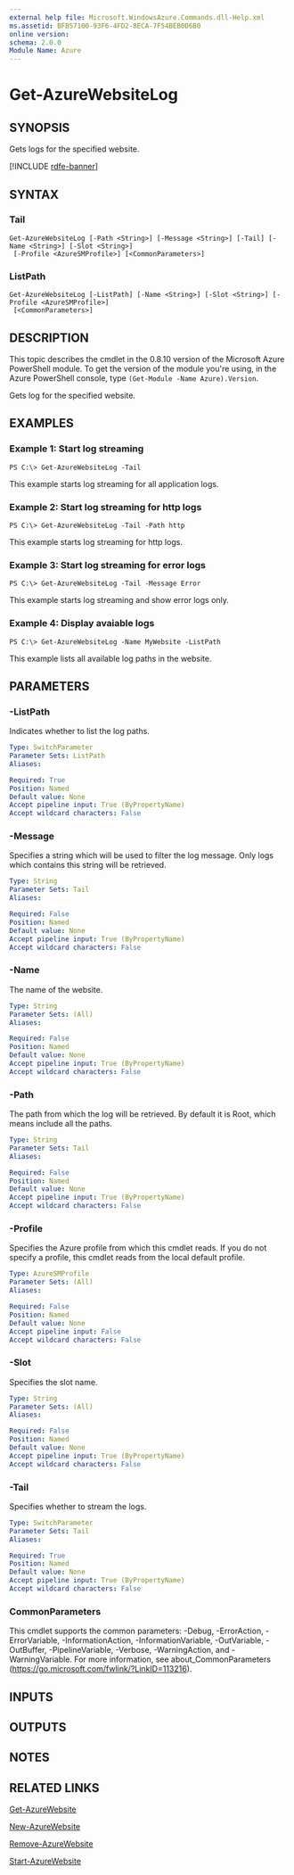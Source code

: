 ```yaml
---
external help file: Microsoft.WindowsAzure.Commands.dll-Help.xml
ms.assetid: BFB57100-93F6-4FD2-8ECA-7F54BEB0D6B0
online version: 
schema: 2.0.0
Module Name: Azure
---
```


# Get-AzureWebsiteLog

## SYNOPSIS
Gets logs for the specified website.

[!INCLUDE [rdfe-banner](../../includes/rdfe-banner.md)]

## SYNTAX

### Tail
```
Get-AzureWebsiteLog [-Path <String>] [-Message <String>] [-Tail] [-Name <String>] [-Slot <String>]
 [-Profile <AzureSMProfile>] [<CommonParameters>]
```

### ListPath
```
Get-AzureWebsiteLog [-ListPath] [-Name <String>] [-Slot <String>] [-Profile <AzureSMProfile>]
 [<CommonParameters>]
```

## DESCRIPTION
This topic describes the cmdlet in the 0.8.10 version of the Microsoft Azure PowerShell module.
To get the version of the module you're using, in the Azure PowerShell console, type `(Get-Module -Name Azure).Version`.

Gets log for the specified website.

## EXAMPLES

### Example 1: Start log streaming
```
PS C:\> Get-AzureWebsiteLog -Tail
```

This example starts log streaming for all application logs.

### Example 2: Start log streaming for http logs
```
PS C:\> Get-AzureWebsiteLog -Tail -Path http
```

This example starts log streaming for http logs.

### Example 3: Start log streaming for error logs
```
PS C:\> Get-AzureWebsiteLog -Tail -Message Error
```

This example starts log streaming and show error logs only.

### Example 4: Display avaiable logs
```
PS C:\> Get-AzureWebsiteLog -Name MyWebsite -ListPath
```

This example lists all available log paths in the website.

## PARAMETERS

### -ListPath
Indicates whether to list the log paths.

```yaml
Type: SwitchParameter
Parameter Sets: ListPath
Aliases: 

Required: True
Position: Named
Default value: None
Accept pipeline input: True (ByPropertyName)
Accept wildcard characters: False
```

### -Message
Specifies a string which will be used to filter the log message.
Only logs which contains this string will be retrieved.

```yaml
Type: String
Parameter Sets: Tail
Aliases: 

Required: False
Position: Named
Default value: None
Accept pipeline input: True (ByPropertyName)
Accept wildcard characters: False
```

### -Name
The name of the website.

```yaml
Type: String
Parameter Sets: (All)
Aliases: 

Required: False
Position: Named
Default value: None
Accept pipeline input: True (ByPropertyName)
Accept wildcard characters: False
```

### -Path
The path from which the log will be retrieved.
By default it is Root, which means include all the paths.

```yaml
Type: String
Parameter Sets: Tail
Aliases: 

Required: False
Position: Named
Default value: None
Accept pipeline input: True (ByPropertyName)
Accept wildcard characters: False
```

### -Profile
Specifies the Azure profile from which this cmdlet reads.
If you do not specify a profile, this cmdlet reads from the local default profile.

```yaml
Type: AzureSMProfile
Parameter Sets: (All)
Aliases: 

Required: False
Position: Named
Default value: None
Accept pipeline input: False
Accept wildcard characters: False
```

### -Slot
Specifies the slot name.

```yaml
Type: String
Parameter Sets: (All)
Aliases: 

Required: False
Position: Named
Default value: None
Accept pipeline input: True (ByPropertyName)
Accept wildcard characters: False
```

### -Tail
Specifies whether to stream the logs.

```yaml
Type: SwitchParameter
Parameter Sets: Tail
Aliases: 

Required: True
Position: Named
Default value: None
Accept pipeline input: True (ByPropertyName)
Accept wildcard characters: False
```

### CommonParameters
This cmdlet supports the common parameters: -Debug, -ErrorAction, -ErrorVariable, -InformationAction, -InformationVariable, -OutVariable, -OutBuffer, -PipelineVariable, -Verbose, -WarningAction, and -WarningVariable. For more information, see about_CommonParameters (https://go.microsoft.com/fwlink/?LinkID=113216).

## INPUTS

## OUTPUTS

## NOTES

## RELATED LINKS

[Get-AzureWebsite](./Get-AzureWebsite.md)

[New-AzureWebsite](./New-AzureWebsite.md)

[Remove-AzureWebsite](./Remove-AzureWebsite.md)

[Start-AzureWebsite](./Start-AzureWebsite.md)


